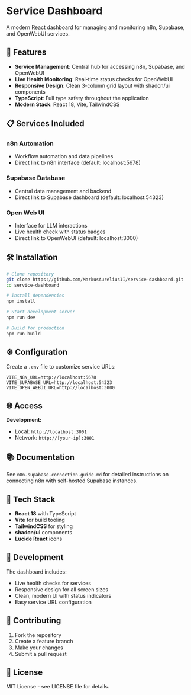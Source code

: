 # Service Dashboard

A modern React dashboard for managing and monitoring n8n, Supabase, and OpenWebUI services.

## 🚀 Features

- **Service Management**: Central hub for accessing n8n, Supabase, and OpenWebUI
- **Live Health Monitoring**: Real-time status checks for OpenWebUI
- **Responsive Design**: Clean 3-column grid layout with shadcn/ui components
- **TypeScript**: Full type safety throughout the application
- **Modern Stack**: React 18, Vite, TailwindCSS

## 📋 Services Included

### n8n Automation
- Workflow automation and data pipelines
- Direct link to n8n interface (default: localhost:5678)

### Supabase Database  
- Central data management and backend
- Direct link to Supabase dashboard (default: localhost:54323)

### Open Web UI
- Interface for LLM interactions
- Live health check with status badges
- Direct link to OpenWebUI (default: localhost:3000)

## 🛠️ Installation

```bash
# Clone repository
git clone https://github.com/MarkusAureliusII/service-dashboard.git
cd service-dashboard

# Install dependencies
npm install

# Start development server
npm run dev

# Build for production
npm run build
```

## ⚙️ Configuration

Create a `.env` file to customize service URLs:

```env
VITE_N8N_URL=http://localhost:5678
VITE_SUPABASE_URL=http://localhost:54323
VITE_OPEN_WEBUI_URL=http://localhost:3000
```

## 🌐 Access

**Development:**
- Local: `http://localhost:3001`
- Network: `http://[your-ip]:3001`

## 📚 Documentation

See `n8n-supabase-connection-guide.md` for detailed instructions on connecting n8n with self-hosted Supabase instances.

## 🔧 Tech Stack

- **React 18** with TypeScript
- **Vite** for build tooling
- **TailwindCSS** for styling
- **shadcn/ui** components
- **Lucide React** icons

## 📝 Development

The dashboard includes:
- Live health checks for services
- Responsive design for all screen sizes
- Clean, modern UI with status indicators
- Easy service URL configuration

## 🤝 Contributing

1. Fork the repository
2. Create a feature branch
3. Make your changes
4. Submit a pull request

## 📄 License

MIT License - see LICENSE file for details.
